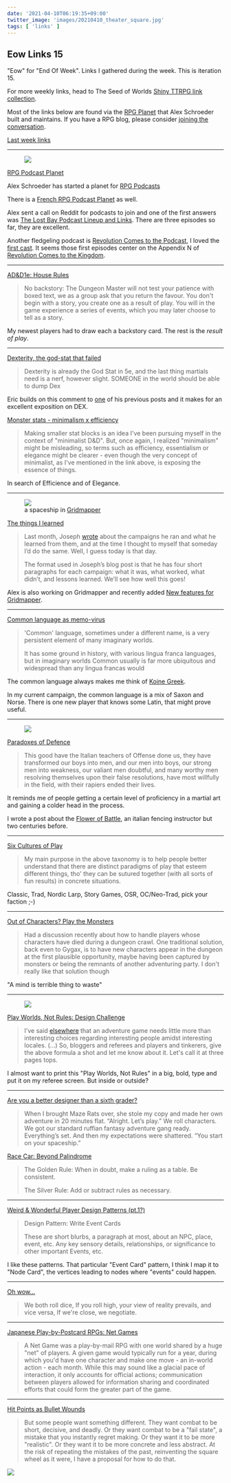 ```yaml
---
date: '2021-04-10T06:19:35+09:00'
twitter_image: 'images/20210410_theater_square.jpg'
tags: [ 'links' ]
---
```


## Eow Links 15

"Eow" for "End Of Week". Links I gathered during the week. This is iteration 15.

For more weekly links, head to The Seed of Worlds [Shiny TTRPG link collection](https://seedofworlds.blogspot.com/search/label/weekly%20links).

Most of the links below are found via the [RPG Planet](https://campaignwiki.org/rpg/) that Alex Schroeder built and maintains. If you have a RPG blog, please consider [joining the conversation](https://campaignwiki.org/wiki/Planet/Please_join!).

[Last week links](20210404.html?t=Eow_Links_14&f=eow15)

<hr/>

<figure class="right">
<a href="https://shosuroakae.wixsite.com/sanfilippo/landscapes?lightbox=image_1u3k"><img src="images/20210410_theater.webp" loading="lazy" /></a>
<figcaption>
</figcaption>
</figure>

[RPG Podcast Planet](https://alexschroeder.ch/wiki/2021-04-07_RPG_Podcast_Planet)

Alex Schroeder has started a planet for [RPG Podcasts](https://campaignwiki.org/podcast/)

There is a [French RPG Podcast Planet](https://campaignwiki.org/podcast-fr/) as well.

Alex sent a call on Reddit for podcasts to join and one of the first answers was [The Lost Bay Podcast Lineup and Links](https://thelostbayrpg.blogspot.com/2021/03/the-lost-bay-podcasts-lineup-and-links.html). There are three episodes so far, they are excellent.

Another fledgeling podcast is [Revolution Comes to the Podcast](https://anchor.fm/porcupinepublishing/), I loved the [first cast](https://anchor.fm/porcupinepublishing/episodes/Two-Eggs-On-My-Plate--The-Siege-of-Jadotville-ets8mk). It seems those first episodes center on the Appendix N of [Revolution Comes to the Kingdom](https://www.youtube.com/watch?v=W_x60n-zMyI).

<hr/>

[AD&D1e: House Rules](https://www.thevikinghatgm.com/2021/01/ad-house-rules.html)

> No backstory: The Dungeon Master will not test your patience with boxed text, we as a group ask that you return the favour. You don't begin with a story, you create one as a result of play. You will in the game experience a series of events, which you may later choose to tell as a story.

My newest players had to draw each a backstory card. The rest is the _result of play_.

<hr/>

[Dexterity, the god-stat that failed](https://methodsetmadness.blogspot.com/2021/04/dexterity-god-stat-that-failed.html)

> Dexterity is already the God Stat in 5e, and the last thing martials need is a nerf, however slight. SOMEONE in the world should be able to dump Dex

Eric builds on this comment to [one](http://methodsetmadness.blogspot.com/2021/04/d-5e-armor-very-simple-fix.html) of his previous posts and it makes for an excellent exposition on DEX.

[Monster stats - minimalism x efficiency](https://methodsetmadness.blogspot.com/2021/04/monster-stats-minimalism-x-efficiency.html)

> Making smaller stat blocks is an idea I've been pursuing myself in the context of "minimalist D&D". But, once again, I realized "minimalism" might be misleading, so terms such as efficiency, essentialism or elegance might be clearer - even though the very concept of minimalist, as I've mentioned in the link above, is exposing the essence of things.

In search of Efficience and of Elegance.

<hr/>

<figure class="right">
<a href="https://campaignwiki.org/gridmapper.svg?load=Starhunter"><img src="images/20210410_hunter.png" loading="lazy" /></a>
<figcaption>
a spaceship in <a href="https://campaignwiki.org/gridmapper.svg?load=Starhunter">Gridmapper</a>
</figcaption>
</figure>

[The things I learned](https://alexschroeder.ch/wiki/2021-04-05_The_things_I_learned)

> Last month, Joseph [wrote](https://udan-adan.blogspot.com/2021/03/failing-better-gming-retrospective.html) about the campaigns he ran and what he learned from them, and at the time I thought to myself that someday I’d do the same. Well, I guess today is that day.
>
> The format used in Joseph’s blog post is that he has four short paragraphs for each campaign: what it was, what worked, what didn’t, and lessons learned. We’ll see how well this goes!

Alex is also working on Gridmapper and recently added [New features for Gridmapper](https://alexschroeder.ch/wiki/2021-04-09_New_features_for_Gridmapper).

<hr/>

[Common language as memo-virus](https://noisesanssignal.blogspot.com/2021/04/common-language-as-memo-virus.html)

> 'Common' language, sometimes under a different name, is a very persistent element of many imaginary worlds.
>
> It has some ground in history, with various lingua franca languages, but in imaginary worlds Common usually is far more ubiquitous and widespread than any lingua francas would

The common language always makes me think of [Koine Greek](https://en.wikipedia.org/wiki/Koine_Greek).

In my current campaign, the common language is a mix of Saxon and Norse. There is one new player that knows some Latin, that might prove useful.

<hr/>

<figure class="right smaller">
<img src="images/20210410_fencer.png" loading="lazy" />
<figcaption>
</figcaption>
</figure>

[Paradoxes of Defence](http://falsemachine.blogspot.com/2021/04/paradoxes-of-defence.html)

> This good have the Italian teachers of Offense done us, they have transformed our boys into men, and our men into boys, our strong men into weakness, our valiant men doubtful, and many worthy men resolving themselves upon their false resolutions, have most willfully in the field, with their rapiers ended their lives.

It reminds me of people getting a certain level of proficiency in a martial art and gaining a colder head in the process.

I wrote a post about the [Flower of Battle](20210127.html?t=The_Flower_of_Battle&f=eow15), an italian fencing instructor but two centuries before.

<hr/>

[Six Cultures of Play](http://feedproxy.google.com/~r/TheRetiredAdventurer/~3/-lW6W6tN1kw/six-cultures-of-play.html)

> My main purpose in the above taxonomy is to help people better understand that there are distinct paradigms of play that esteem different things, tho' they can be sutured together (with all sorts of fun results) in concrete situations.

Classic, Trad, Nordic Larp, Story Games, OSR, OC/Neo-Trad, pick your faction ;-)

<hr/>

[Out of Characters? Play the Monsters](https://wanderinggamist.blogspot.com/2021/04/out-of-characters-play-monsters.html)

> Had a discussion recently about how to handle players whose characters have died during a dungeon crawl.  One traditional solution, back even to Gygax, is to have new characters appear in the dungeon at the first plausible opportunity, maybe having been captured by monsters or being the remnants of another adventuring party.
> I don't really like that solution though

"A mind is terrible thing to waste"

<hr/>

<figure class="right larger">
<img src="images/20210410_challenge.png" loading="lazy" />
<figcaption>
</figcaption>
</figure>

[Play Worlds, Not Rules: Design Challenge](https://d66kobolds.blogspot.com/2021/03/play-worlds-not-rules-design-challenge.html)

> I've said [elsewhere](https://d66kobolds.blogspot.com/2020/12/unironic-kriegsspiel-shitpost.html) that an adventure game needs little more than interesting choices regarding interesting people amidst interesting locales.
> (...)
> So, bloggers and referees and players and tinkerers, give the above formula a shot and let me know about it. Let's call it at three pages tops.

I almost want to print this "Play Worlds, Not Rules" in a big, bold, type and put it on my referee screen. But inside or outside?

<hr/>

[Are you a better designer than a sixth grader?](https://dreamingdragonslayer.wordpress.com/2021/04/06/are-you-a-better-designer-than-a-sixth-grader/)

> When I brought Maze Rats over, she stole my copy and made her own adventure in 20 minutes flat.
> “Alright. Let’s play.”
> We roll characters. We got our standard ruffian fantasy adventure gang ready.
> Everything’s set.
> And then my expectations were shattered.
> “You start on your spaceship.”

[Race Car: Beyond Palindrome](https://dreamingdragonslayer.com/2021/04/08/race-car-beyond-palindrome/)

> The Golden Rule: When in doubt, make a ruling as a table. Be consistent.
>
> The Silver Rule: Add or subtract rules as necessary.

<hr/>

[Weird & Wonderful Player Design Patterns (pt.1?)](https://weirdwonderfulworlds.blogspot.com/2021/04/weird-wonderful-player-design-patterns.html)

> Design Pattern: Write Event Cards
>
> These are short blurbs, a paragraph at most, about an NPC, place, event, etc. Any key sensory details, relationships, or significance to other important Events, etc.

I like these patterns. That particular "Event Card" pattern, I think I map it to "Node Card", the vertices leading to nodes where "events" could happen.

<hr/>

[Oh wow…](https://darkwormcolt.wordpress.com/2021/04/07/oh-wow/)

> We both roll dice,
> If you roll high, your view of reality prevails, and vice versa,
> If we're close, we negotiate.

<hr/>

[Japanese Play-by-Postcard RPGs: Net Games](https://www.dampfkraft.com/games/japanese-postcard-net-games.html)

> A Net Game was a play-by-mail RPG with one world shared by a huge "net" of players. A given game would typically run for a year, during which you'd have one character and make one move - an in-world action - each month. While this may sound like a glacial pace of interaction, it only accounts for official actions; communication between players allowed for information sharing and coordinated efforts that could form the greater part of the game.

<hr/>

[Hit Points as Bullet Wounds](https://diyanddragons.blogspot.com/2021/04/hit-points-as-bullet-wounds.html)

> But some people want something different. They want combat to be short, decisive, and deadly. Or they want combat to be a "fail state", a mistake that you instantly regret making. Or they want it to be more "realistic". Or they want it to be more concrete and less abstract. At the risk of repeating the mistakes of the past, reinventing the square wheel as it were, I have a proposal for how to do that.

<img class="pix" src="/images/pix.png?t=eow15" loading="lazy" />

